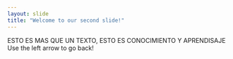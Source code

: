 ```yaml
---
layout: slide
title: "Welcome to our second slide!"
---
```

ESTO ES MAS QUE UN TEXTO, ESTO ES CONOCIMIENTO Y APRENDISAJE 
Use the left arrow to go back!
